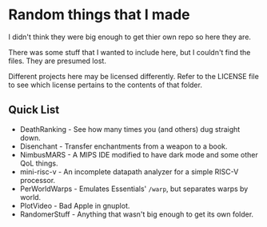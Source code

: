 # Random things that I made

I didn't think they were big enough to get thier own repo so here they are.

There was some stuff that I wanted to include here, but I couldn't find the files. They are presumed lost.

Different projects here may be licensed differently. Refer to the LICENSE file to see which license pertains to the contents of that folder.

## Quick List

 - DeathRanking - See how many times you (and others) dug straight down.
 - Disenchant - Transfer enchantments from a weapon to a book.
 - NimbusMARS - A MIPS IDE modified to have dark mode and some other QoL things.
 - mini-risc-v - An incomplete datapath analyzer for a simple RISC-V processor.
 - PerWorldWarps - Emulates Essentials' `/warp`, but separates warps by world.
 - PlotVideo - Bad Apple in gnuplot.
 - RandomerStuff - Anything that wasn't big enough to get its own folder.
